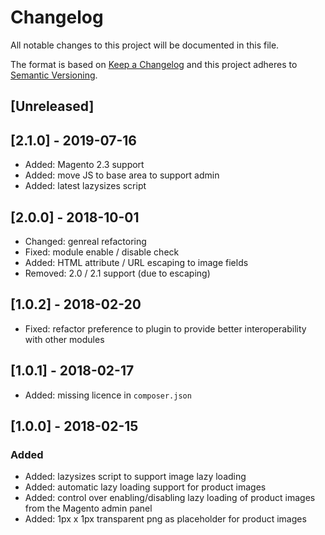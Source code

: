 # Changelog
All notable changes to this project will be documented in this file.

The format is based on [Keep a Changelog](http://keepachangelog.com/en/1.0.0/)
and this project adheres to [Semantic Versioning](http://semver.org/spec/v2.0.0.html).

## [Unreleased]

## [2.1.0] - 2019-07-16
* Added: Magento 2.3 support
* Added: move JS to base area to support admin
* Added: latest lazysizes script

## [2.0.0] - 2018-10-01
* Changed: genreal refactoring
* Fixed: module enable / disable check
* Added: HTML attribute / URL escaping to image fields
* Removed: 2.0 / 2.1 support (due to escaping)

## [1.0.2] - 2018-02-20
* Fixed: refactor preference to plugin to provide better interoperability with other modules

## [1.0.1] - 2018-02-17
* Added: missing licence in `composer.json`

## [1.0.0] - 2018-02-15
### Added
* Added: lazysizes script to support image lazy loading
* Added: automatic lazy loading support for product images
* Added: control over enabling/disabling lazy loading of product images from the Magento admin panel
* Added: 1px x 1px transparent png as placeholder for product images
